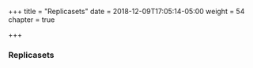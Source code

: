 +++
title = "Replicasets"
date = 2018-12-09T17:05:14-05:00
weight = 54
chapter = true

+++

### Replicasets

